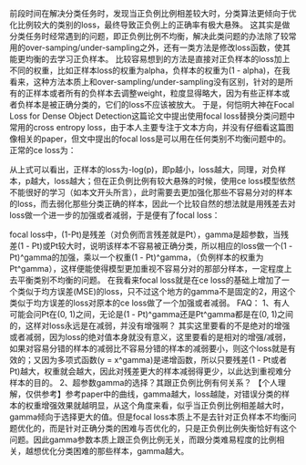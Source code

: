 前段时间在解决分类任务时，发现当正负例比例相差较大时，分类算法更倾向于优化比例较大的类别的loss，最终导致正负例上的正确率有极大悬殊。
这其实是做分类任务时经常遇到的问题，即正负例比例不均衡，解决此类问题的办法除了较常用的over-samping/under-sampling之外，还有一类方法是修改loss函数，使其能更均衡的去学习正负样本。
比较容易想到的方法是直接对正负样本的loss加上不同的权重，比如正样本loss的权重为alpha，负样本的权重为(1 - alpha)，在我看来，这种方法本质上和over-sampling/under-sampling没有区别，针对的是所有的正样本或者所有的负样本去调整weight，粒度显得略大，因为有些正样本或者负样本是被正确分类的，它们的loss不应该被放大。
于是，何恺明大神在Focal Loss for Dense Object Detection这篇论文中提出使用focal loss替换分类问题中常用的cross entropy loss，由于本人主要专注于文本方向，并没有仔细看这篇图像相关的paper，但文中提出的focal loss是可以用在任何类别不均衡问题中的。
正常的ce loss为：

从上式可以看出，正样本的loss为-log(p)，即p越小，loss越大，同理，对负样本，p越大，loss越大；但在正负例比例有较大悬殊的时候，使用ce loss模型依然不能很好的学习（如本文开头所言），此时需要去更加强化那些不容易分对的样本的loss，而去弱化那些分类正确的样本，因此一个比较自然的想法就是用残差去对loss做一个进一步的加强或者减弱，于是便有了focal loss：

focal loss中，(1-Pt)是残差（对负例而言残差就是Pt），gamma是超参数，当残差(1 - Pt)或Pt较大时，说明该样本不容易被正确分类，所以相应的loss做一个(1 - Pt)^gamma的加强，乘以一个权重(1 - Pt)^gamma，（负例样本的权重为 Pt^gamma），这样便能使得模型更加重视不容易分对的那部分样本，一定程度上去平衡类别不均衡的问题。
在我看来focal loss就是在ce loss的基础上增加了一个类似于均方误差(MSE)的loss，只不过这个地方的gamma不是固定的2，用这个类似于均方误差的loss对原本的ce loss做了一个加强或者减弱。
FAQ：
1、有人可能会问Pt在(0, 1)之间，无论是(1 - Pt)^gamma还是Pt^gamma都是在(0, 1)之间的，这样对loss永远是在减弱，并没有增强啊？
其实这里要看的不是绝对的增强或者减弱，因为loss的绝对值本身就没有意义，这里要看的是相对的增强/减弱，如果对容易分错的样本的减弱比不容易分错的样本的减弱要小，则这个loss就是有效的；又因为多项式函数(y = x^gamma)是递增函数，所以只要残差(1 - Pt或者Pt)越大，权重就会越大，因此对残差更大的样本减弱得更少，以此达到重视难分样本的目的。
2、超参数gamma的选择？其跟正负例比例有何关系？
【个人理解，仅供参考】参考paper中的曲线，gamma越大，loss越陡，对错误分类的样本的权重增强效果就越明显，从这个角度来看，似乎当正负例比例相差越大时，gamma倾向于选择更大的值。但是focal loss本质上不是去针对正负样本不均衡问题优化的，而是针对正确分类的困难与否优化的，只是正负例比例失衡恰好有这个问题。因此gamma参数本质上跟正负例比例无关，而跟分类难易程度的比例相关，越想优化分类困难的那些样本，gamma越大。
